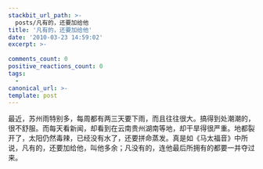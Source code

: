 ```yaml
---
stackbit_url_path: >-
  posts/凡有的，还要加给他
title: '凡有的，还要加给他'
date: '2010-03-23 14:59:02'
excerpt: >-
  
comments_count: 0
positive_reactions_count: 0
tags: 
  - 
canonical_url: >-
template: post
---
```

<p>最近，苏州雨特别多，每周都有两三天要下雨，而且往往很大。搞得到处潮潮的，很不舒服。而每天看新闻，却看到在云南贵州湖南等地，却干旱得很严重。地都裂开了，太阳仍然毒辣，已经没有水了，还要拼命蒸发。真是如《马太福音》中所说，凡有的，还要加给他，叫他多余；凡没有的，连他最后所拥有的都要一并夺过来。</p>